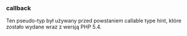 ### callback

Ten pseudo-typ był używany przed powstaniem callable type hint, które zostało wydane wraz z wersją PHP 5.4.